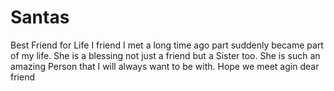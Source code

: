 # Santas
Best Friend for Life
I friend I met a long time ago part suddenly became part of my life. 
She is a blessing not just a friend but a Sister too. She is such an amazing Person that I will always want to be with.
Hope we meet agin dear friend
